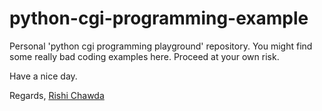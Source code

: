 # python-cgi-programming-example

Personal 'python cgi programming playground' repository.
You might find some really bad coding examples here. Proceed at your own risk. 

Have a nice day.

Regards,
[Rishi Chawda](https://github.com/rishichawda)
